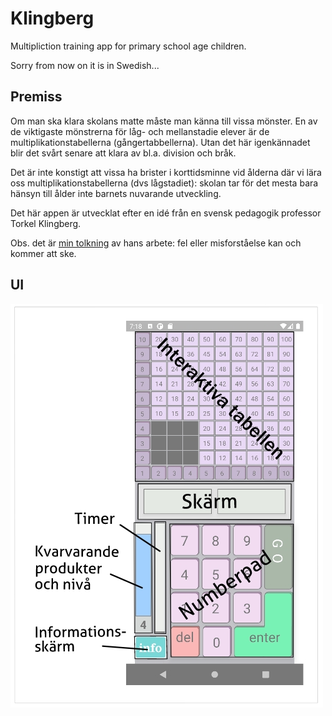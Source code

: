 # Klingberg

Multipliction training app for primary school age children.

Sorry from now on it is in Swedish...

## Premiss

Om man ska klara skolans matte måste man känna till vissa mönster.
En av de viktigaste mönstrerna för låg- och mellanstadie elever är
de multiplikationstabellerna (gångertabbellerna). Utan det här
igenkännadet blir det svårt senare att klara av bl.a. division och
bråk.

Det är inte konstigt att vissa ha brister i korttidsminne vid
ålderna där vi lära oss multiplikationstabellerna (dvs lågstadiet):
skolan tar för det mesta bara hänsyn till ålder inte barnets
nuvarande utveckling.

Det här appen är utvecklat efter en idé från en svensk pedagogik professor Torkel Klingberg.

Obs. det är <ins>min tolkning</ins> av hans arbete: fel eller misforståelse kan och kommer att ske.

## UI

![alt text](https://github.com/vammo74/klingberg/blob/main/components/UI/graphics/apppicture.jpg?raw=true)
